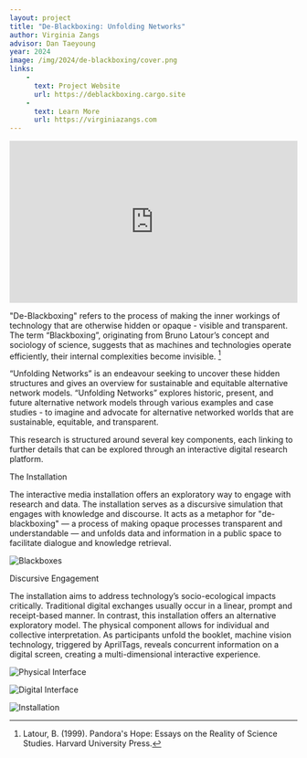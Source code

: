 ```yaml
---
layout: project
title: "De-Blackboxing: Unfolding Networks"
author: Virginia Zangs
advisor: Dan Taeyoung
year: 2024
image: /img/2024/de-blackboxing/cover.png
links:
    -
      text: Project Website
      url: https://deblackboxing.cargo.site
    -
      text: Learn More
      url: https://virginiazangs.com
---
```

<iframe
  src="https://www.youtube.com/embed/qFMgCJSDGUo"
  frameborder="0"
  allow="accelerometer; autoplay; encrypted-media; gyroscope; picture-in-picture; web-share"
  allowfullscreen
  style="aspect-ratio: 16 / 9; width: 100%;">
</iframe>

"De-Blackboxing" refers to the process of making the inner workings of technology that are otherwise hidden or opaque - visible and transparent. The term “Blackboxing”, originating from  Bruno Latour’s concept and sociology of science, suggests that as machines and technologies operate efficiently, their internal complexities become invisible. [^1]

“Unfolding Networks” is an endeavour seeking to uncover these hidden structures and gives an overview for sustainable and equitable alternative network models. “Unfolding Networks” 
explores historic, present, and future alternative network models through various examples and case studies - to imagine and advocate for alternative networked worlds that are sustainable, equitable, and transparent.

This research is structured around several key components, each linking to further details that can be explored through an interactive digital research platform.


The Installation

The interactive media installation offers an exploratory way to engage with research and data. The installation serves as a discursive simulation that engages with knowledge and discourse. It acts as a metaphor for "de-blackboxing" — a process of making opaque processes transparent and understandable — and unfolds data and information in a public space to facilitate dialogue and knowledge retrieval.

![Blackboxes](/img/2024/de-blackboxing/CDP_DBUN_Interface.gif)

Discursive Engagement

The installation aims to address technology’s socio-ecological impacts critically. Traditional digital exchanges usually occur in a linear, prompt and receipt-based manner. In contrast, this installation offers an alternative exploratory model. The physical component allows for individual and collective interpretation. As participants unfold the booklet, machine vision technology, triggered by AprilTags, reveals concurrent information on a digital screen, creating a multi-dimensional interactive experience.

![Physical Interface](/img/2024/de-blackboxing/CDP_DBUN_0.png)

![Digital Interface](/img/2024/de-blackboxing/CDP_DBUN_1.png)

![Installation](/img/2024/de-blackboxing/CDP_DBUN_2.png)

[^1]: Latour, B. (1999). Pandora's Hope: Essays on the Reality of Science Studies. Harvard University Press.

